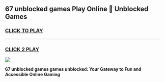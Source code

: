 
## 67 unblocked games Play Online 👋 Unblocked Games
<h3>
<a href="https://premium.freeplayer.one?title=67_unblocked_games&ref=19F">CLICK TO PLAY</a></h3>
<hr>

<h3>
<a href="https://premium.freeplayer.one?title=67_unblocked_games&ref=19F">CLICK 2 PLAY</a>
  
</h3>

<a href="https://premium.freeplayer.one?title=67_unblocked_games&ref=19F"><img src="https://clearcache.store/games.png"></a>


**67 unblocked games games unblocked: Your Gateway to Fun and Accessible Online Gaming**
